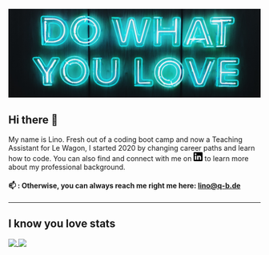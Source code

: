 ![Image of Neon-Lights](https://github.com/lino-m/lino-m/blob/master/images/header.jpg)

## Hi there 👋

My name is Lino. Fresh out of a coding boot camp and now a Teaching Assistant for Le Wagon, I started 2020 by changing career paths and learn how to code.
You can also find and connect with me on <a href="https://www.linkedin.com/in/lino-maurer/"><img height="18" src="https://github.com/lino-m/lino-m/blob/master/images/linkedin-logo.png?raw=true"></a> to learn more about my professional background.

#### 📫 : Otherwise, you can always reach me right me here: lino@q-b.de

---

## I know you love stats

<a href="https://github.com/lino-m/github-readme-stats">
  <img align="top" src="https://github-readme-stats.vercel.app/api?username=lino-m&show_icons=true&theme=vue" />
</a>
<a href="https://github.com/lino-m/convoychat">
  <img align="top" src="https://github-readme-stats.vercel.app/api/top-langs/?username=lino-m&layout=compact&show_icons=true&theme=vue" />
</a>


<!--
**lino-m/lino-m** is a ✨ _special_ ✨ repository because its `README.md` (this file) appears on your GitHub profile.

Here are some ideas to get you started:

- 🔭 I’m currently working on ...
- 🌱 I’m currently learning ...
- 👯 I’m looking to collaborate on ...
- 🤔 I’m looking for help with ...
- 💬 Ask me about ...
- 📫 How to reach me: ...
- 😄 Pronouns: ...
- ⚡ Fun fact: ...
-->

